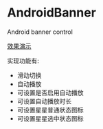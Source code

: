 # AndroidBanner
Android banner control

[效果演示](http://www.tudou.com/programs/view/xTwScHsMP10/)

实现功能有:

* 滑动切换
* 自动播放
* 可设置是否启用自动播放
* 可设置自动播放时长
* 可设置星星普通状态图标
* 可设置星星选中状态图标